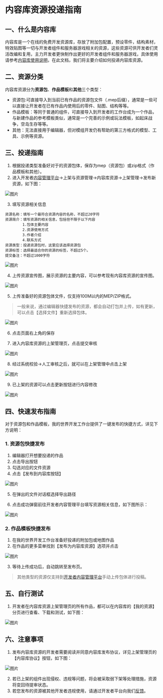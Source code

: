# 内容库资源投递指南



## 一、什么是内容库
内容库是一个在线的免费开发资源库，存放了附加包配置，预设零件，结构素材，特效贴图等一切与开发者组件和服务器游戏相关的资源，这些资源可供开发者们灵活改编和复用，主力开发者更快制作出更好的开发者组件和服务器游戏，具体使用请参考[内容库使用说明](../15-资源管理/11-内容库.md)，在此文档，我们将主要介绍如何投递内容库资源。

## 二、资源分类
内容库资源分为**资源包**、**作品模板**和**其他**三个类型：
- 资源包:可直接导入到当前已有作品的资源包文件（.mep后缀），通常是一些可以直接让开发者在已有作品内使用后的零件、贴图、结构等等。
- 作品模板：等同于普通的组件，可直接导入到开发者的工作台成为一个作品，与新建作品的参考模板类似，通常是一个完善的示例或玩法模板，如起床战争，空岛生存等等。
- 其他：无法直接用于编辑器，但对模组开发仍有帮助的第三方格式的模型、工具、示例等资源。




## 三、投递指南
1. 根据投递类型准备好对于的资源包体，保存为mep（资源包）或zip格式（作品模板和其他）。
2. 进入开发者[内容管理平台](https://mcdev.webapp.163.com/)→上架与资源管理→内容库资源→上架管理→发布新资源，如下图：

![图片](./images/contentlib_10.png)

3. 填写资源相关信息
```
资源名称：填写一个最符合资源内容的名称，不超过20字符
资源简介：填写资源的相关信息，包括但不限于以下内容
        1.包体主要内容
        2.资源使用方式
        3.作者介绍
        4.联系方式
资源类型：投递资源包时，这里应该选择资源包
资源标签：选择最适合你的资源的标签，不超过5个。
提交备注：不超过1000字符
```
![图片](./images/contentlib_5.png)

4. 上传资源宣传图，展示资源的主要内容，可以参考现有内容库资源的宣传图。

![图片](./images/contentlib_2.png)

5. 上传准备好的资源包体文件，仅支持100M以内的MEP/ZIP格式。
> 一般来说，通过编辑器快捷发布的资源，都会自动打包并上传，如有更新，可以点击【选择文件】重新选择包体。

![图片](./images/contentlib_3.png)

6. 点击页面右上角的保存

7.  进入内容库资源的上架管理页，点击提交审核

![图片](./images/contentlib_7.png)

8. 经过系统校验→人工审核之后，就可以在上架管理中点击上架

![图片](./images/contentlib_9.png)

9. 已上架的资源可以点击更新按钮进行内容修改

![图片](./images/contentlib_8.png)


## 四、快速发布指南
对于资源包和作品模板，我的世界开发工作台提供了一键发布的快捷方式，详见下方说明：

### 1. 资源包快捷发布
1. 编辑器打开想要投递的作品
2. 点击导出按钮
3. 勾选对应的文件资源
4. 点击【发布到内容库按钮】

![图片](./images/contentlib_1.png)

5. 在弹出的文件对话框选择导出路径

6. 点击成功弹窗前往开发者内容管理平台填写资源相关信息，如下图所示：
   
![图片](./images/contentlib_11.png)

### 2. 作品模板快捷发布
1. 在我的世界开发工作台准备好投递的附加包或地图作品
2. 在作品的更多菜单找到【发布为内容库资源】选项并点击

![图片](./images/contentlib_6.png)

3. 等待上传成功后，自动跳转至发布页。

> 其他类型的资源仅支持到[开发者内容管理平台](https://mcdev.webapp.163.com/)手动上传包体进行投稿。



## 五、自行测试
1. 开发者在内容库资源上架管理页的所有作品，都可以在内容库的【我的资源】分页进行查看、下载和测试，如下图：

![图片](./images/contentlib_12.png)



## 六、注意事项
1. 发布内容库资源的开发者需要阅读并同意内容库发布协议，详见上架管理页的【内容库协议】按钮，如下图：

![图片](./images/contentlib_13.png)

2. 若已上架的组件出现侵权、违规等问题，将会被采取弱下架等处理措施，资源将变回待提审状态。
3. 若您发布的资源被其他开发者违规使用，请通过开发者平台向我们[反馈](https://mcdev.webapp.163.com/#/feedbackModal)。

